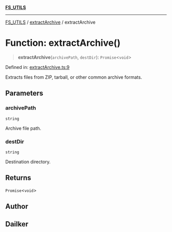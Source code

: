 [**FS_UTILS**](../../README.md)

***

[FS_UTILS](../../README.md) / [extractArchive](../README.md) / extractArchive

# Function: extractArchive()

> **extractArchive**(`archivePath`, `destDir`): `Promise`\<`void`\>

Defined in: [extractArchive.ts:9](https://github.com/dailker/everyutil-js/blob/7799f3f003cb23f425be3f1c83c38483e2648188/src/fs/extractArchive.ts#L9)

Extracts files from ZIP, tarball, or other common archive formats.

## Parameters

### archivePath

`string`

Archive file path.

### destDir

`string`

Destination directory.

## Returns

`Promise`\<`void`\>

## Author

## Dailker
